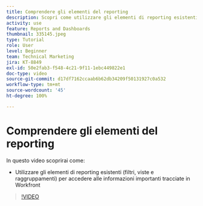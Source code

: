 ```yaml
---
title: Comprendere gli elementi del reporting
description: Scopri come utilizzare gli elementi di reporting esistenti (filtri, viste e raggruppamenti) per accedere alle informazioni tracciate in Workfront.
activity: use
feature: Reports and Dashboards
thumbnail: 335145.jpeg
type: Tutorial
role: User
level: Beginner
team: Technical Marketing
jira: KT-8849
exl-id: 50e2fab3-f548-4c21-9f11-1ebc449822e1
doc-type: video
source-git-commit: d17df7162ccaab6b62db34209f50131927c0a532
workflow-type: tm+mt
source-wordcount: '45'
ht-degree: 100%

---
```


# Comprendere gli elementi del reporting

In questo video scoprirai come:

* Utilizzare gli elementi di reporting esistenti (filtri, viste e raggruppamenti) per accedere alle informazioni importanti tracciate in Workfront

>[!VIDEO](https://video.tv.adobe.com/v/335145/?quality=12&learn=on&enablevpops)
